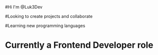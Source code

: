 #Hi I'm @Luk3Dev

#Looking to create projects and collaborate

#Learning new programming languages

# Currently a Frontend Developer role